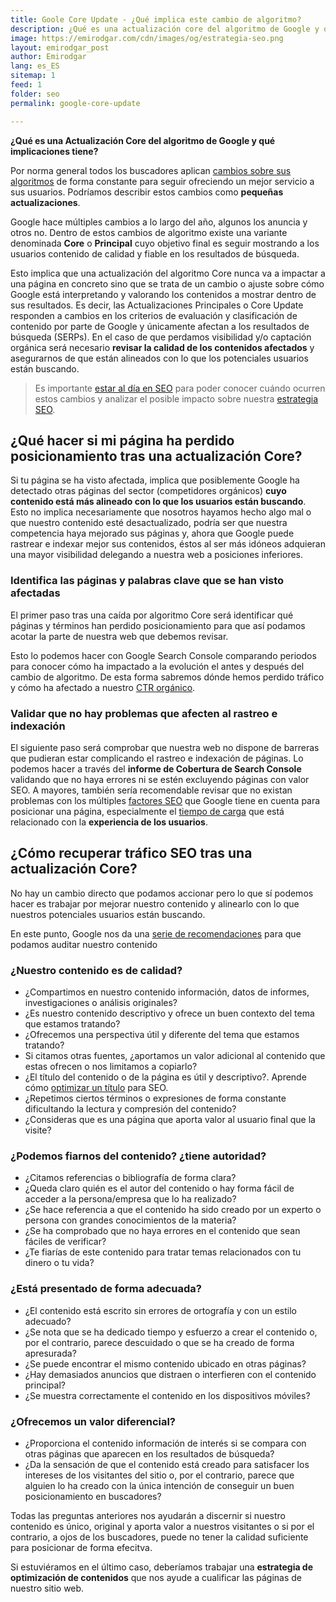 ```yaml
---
title: Goole Core Update - ¿Qué implica este cambio de algoritmo?
description: ¿Qué es una actualización core del algoritmo de Google y qué implicaciones tiene?
image: https://emirodgar.com/cdn/images/og/estrategia-seo.png
layout: emirodgar_post
author: Emirodgar
lang: es_ES
sitemap: 1
feed: 1
folder: seo
permalink: google-core-update

--- 
```


**¿Qué es una Actualización Core del algoritmo de Google y qué implicaciones tiene?**

Por norma general todos los buscadores aplican [cambios sobre sus algoritmos](https://emirodgar.com/cambio-algoritmo-google) de forma constante para seguir ofreciendo un mejor servicio a sus usuarios. Podríamos describir estos cambios como **pequeñas actualizaciones**.

Google hace múltiples cambios a lo largo del año, algunos los anuncia y otros no. Dentro de estos cambios de algoritmo existe una variante denominada **Core** o **Principal** cuyo objetivo final es seguir mostrando a los usuarios contenido de calidad y fiable en los resultados de búsqueda.

Esto implica que una actualización del algoritmo Core nunca va a impactar a una página en concreto sino que se trata de un cambio o ajuste sobre cómo Google está interpretando y valorando los contenidos a mostrar dentro de sus resultados. Es decir, las Actualizaciones Principales o Core Update responden a cambios en los criterios de evaluación y clasificación de contenido por parte de Google y únicamente afectan a los resultados de búsqueda (SERPs). En el caso de que perdamos visibilidad y/o captación orgánica será necesario **revisar la calidad de los contenidos afectados** y asegurarnos de que están alineados con lo que los potenciales usuarios están buscando.

> Es importante [estar al día en SEO](https://emirodgar.com/como-estar-al-dia-en-seo) para poder conocer cuándo ocurren estos cambios y analizar el posible impacto sobre nuestra [estrategia SEO](https://emirodgar.com/estrategia-seo).

## ¿Qué hacer si mi página ha perdido posicionamiento tras una actualización Core? 

Si tu página se ha visto afectada, implica que posiblemente Google ha detectado otras páginas del sector (competidores orgánicos) **cuyo contenido está más alineado con lo que los usuarios están buscando**. Esto no implica necesariamente que nosotros hayamos hecho algo mal o que nuestro contenido esté desactualizado, podría ser que nuestra competencia haya mejorado sus páginas y, ahora que Google puede rastrear e indexar mejor sus contenidos, éstos al ser más idóneos adquieran una mayor visibilidad delegando a nuestra web a posiciones inferiores.

### Identifica las páginas y palabras clave que se han visto afectadas

El primer paso tras una caída por algoritmo Core será identificar qué páginas y términos han perdido posicionamiento para que así podamos acotar la parte de nuestra web que debemos revisar.

Esto lo podemos hacer con Google Search Console comparando periodos para conocer cómo ha impactado a la evolución el antes y después del cambio de algoritmo.  De esta forma sabremos dónde hemos perdido tráfico y cómo ha afectado a nuestro [CTR orgánico](https://emirodgar.com/ctr-resultados-google). 

### Validar que no hay problemas que afecten al rastreo e indexación

El siguiente paso será comprobar que nuestra web no dispone de barreras que pudieran estar complicando el rastreo e indexación de páginas. Lo podemos hacer a través del **informe de Cobertura de Search Console** validando que no haya errores ni se estén excluyendo páginas con valor SEO. A mayores, también sería recomendable revisar que no existan problemas con los múltiples [factores SEO](https://emirodgar.com/factores-seo) que Google tiene en cuenta para posicionar una página, especialmente el [tiempo de carga](https://emirodgar.com/mejorar-tiempo-carga-web) que está relacionado con la **experiencia de los usuarios**.

## ¿Cómo recuperar tráfico SEO tras una actualización Core?

No hay un cambio directo que podamos accionar pero lo que sí podemos hacer es trabajar por mejorar nuestro contenido y alinearlo con lo que nuestros potenciales usuarios están buscando.

En este punto, Google nos da una [serie de recomendaciones](https://developers.google.com/search/blog/2019/08/core-updates) para que podamos auditar nuestro contenido

### ¿Nuestro contenido es de calidad?

-   ¿Compartimos en nuestro contenido información, datos de informes, investigaciones o análisis originales?
-   ¿Es nuestro contenido descriptivo y ofrece un buen contexto del tema que estamos tratando?
-   ¿Ofrecemos una perspectiva útil y diferente del tema que estamos tratando?
-   Si citamos otras fuentes, ¿aportamos un valor adicional al contenido que estas ofrecen o nos limitamos a copiarlo?
-   ¿El título del contenido o de la página es útil y descriptivo?. Aprende cómo [optimizar un título](https://emirodgar.com/titulos-descripciones-seo) para SEO.
-   ¿Repetimos ciertos términos o expresiones de forma constante dificultando la lectura y compresión del contenido?
-   ¿Consideras que es una página que aporta valor al usuario final que la visite?

### ¿Podemos fiarnos del contenido? ¿tiene autoridad?

-  ¿Citamos referencias o bibliografía de forma clara?
-  ¿Queda claro quién es el autor del contenido o hay forma fácil de acceder a la persona/empresa que lo ha realizado?
-  ¿Se hace referencia a que el contenido ha sido creado por un experto o persona con grandes conocimientos de la materia?
-   ¿Se ha comprobado que no haya errores en el contenido que sean fáciles de verificar?
-   ¿Te fiarías de este contenido para tratar temas relacionados con tu dinero o tu vida?

### ¿Está presentado de forma adecuada?

-   ¿El contenido está escrito sin errores de ortografía y con un estilo adecuado?
-   ¿Se nota que se ha dedicado tiempo y esfuerzo a crear el contenido o, por el contrario, parece descuidado o que se ha creado de forma apresurada?
-  ¿Se puede encontrar el mismo contenido ubicado en otras páginas?
-   ¿Hay demasiados anuncios que distraen o interfieren con el contenido principal?
-   ¿Se muestra correctamente el contenido en los dispositivos móviles?

### ¿Ofrecemos un valor diferencial?

-   ¿Proporciona el contenido información de interés si se compara con otras páginas que aparecen en los resultados de búsqueda?
-   ¿Da la sensación de que el contenido está creado para satisfacer los intereses de los visitantes del sitio o, por el contrario, parece que alguien lo ha creado con la única intención de conseguir un buen posicionamiento en buscadores?


Todas las preguntas anteriores nos ayudarán a discernir si nuestro contenido es único, original y aporta valor a nuestros visitantes o si por el contrario, a ojos de los buscadores, puede no tener la calidad suficiente para posicionar de forma efecitva.

Si estuviéramos en el último caso, deberíamos trabajar una **estrategia de optimización de contenidos** que nos ayude a cualificar las páginas de nuestro sitio web.
<!--stackedit_data:
eyJoaXN0b3J5IjpbNzI1NTMwMzgxLDIxMzkyNjMzODMsLTM5MD
AyOTAwNiwxODU0NjYwMDgwLC0xMzczNDY0ODQ4LC0xMjk2NDc2
MDY1LC0xNTk0NDQyNTg3LDE2MDA0Njg3OTEsLTE1MTIzODc3ND
EsLTUwNjc5MDc5NSwzNjUxOTU5MDUsMjA3ODU3NTY0Niw3NDQ4
OTgzODFdfQ==
-->
